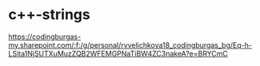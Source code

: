 # c++-strings
https://codingburgas-my.sharepoint.com/:f:/g/personal/rvvelichkova18_codingburgas_bg/Eq-h-LSita1NjSUTXuMuzZQB2WFEMGPNaTiBW4ZC3nakeA?e=BRYCmC
